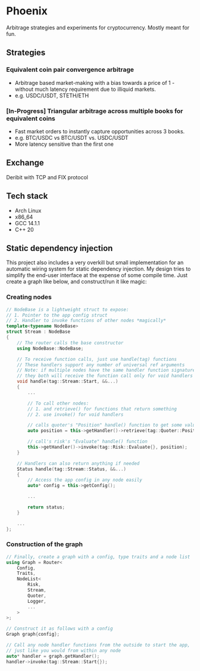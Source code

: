# Phoenix
Arbitrage strategies and experiments for cryptocurrency. Mostly meant for fun.

## Strategies
### Equivalent coin pair convergence arbitrage
- Arbitrage based market-making with a bias towards a price of 1 - without much latency requirement due to illiquid markets.
- e.g. USDC/USDT, STETH/ETH

### [In-Progress] Triangular arbitrage across multiple books for equivalent coins
- Fast market orders to instantly capture opportunities across 3 books.
- e.g. BTC/USDC vs BTC/USDT vs. USDC/USDT
- More latency sensitive than the first one

## Exchange
Deribit with TCP and FIX protocol

## Tech stack
- Arch Linux
- x86_64
- GCC 14.1.1
- C++ 20

## Static dependency injection
This project also includes a very overkill but small implementation for an automatic wiring system for static dependency injection. My design tries to simplify the end-user interface at the expense of some compile time. Just create a graph like below, and construct/run it like magic:

### Creating nodes
```cpp
// NodeBase is a lightweight struct to expose:
// 1. Pointer to the app config struct 
// 2. Handler to invoke functions of other nodes *magically*
template<typename NodeBase>
struct Stream : NodeBase 
{
    // The router calls the base constructor
    using NodeBase::NodeBase;

    // To receive function calls, just use handle(tag) functions 
    // These handlers support any number of universal ref arguments
    // Note: if multiple nodes have the same handler function signatures, 
    // they both will receive the function call only for void handlers
    void handle(tag::Stream::Start, &&...)
    {
        ...

        // To call other nodes:
        // 1. and retrieve() for functions that return something
        // 2. use invoke() for void handlers 

        // calls quoter's "Position" handle() function to get some value
        auto position = this->getHandler()->retrieve(tag::Quoter::Position{}); 

        // call's risk's "Evaluate" handle() function
        this->getHandler()->invoke(tag::Risk::Evaluate{}, position);
    }

    // Handlers can also return anything if needed
    Status handle(tag::Stream::Status, &&...) 
    {
        // Access the app config in any node easily
        auto* config = this->getConfig();

        ...

        return status;
    }

    ...
};

```

### Construction of the graph
```cpp
// Finally, create a graph with a config, type traits and a node list
using Graph = Router<
    Config,
    Traits,
    NodeList<
        Risk,
        Stream,
        Quoter,
        Logger,
        ...
    >
>;

// Construct it as follows with a config
Graph graph{config};

// Call any node handler functions from the outside to start the app,
// just like you would from within any node
auto* handler = graph.getHandler();
handler->invoke(tag::Stream::Start{});
```
